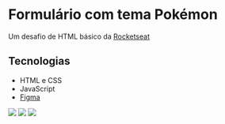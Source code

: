 # Formulário com tema Pokémon
Um desafio de HTML básico da [Rocketseat](https://efficient-sloth-d85.notion.site/Desafios-HTML-ed0f6368d34d44ffab92686b9dc93229)

## Tecnologias
- HTML e CSS
- JavaScript
- [Figma](https://www.figma.com/proto/PvVg1Qd7cJYYITY8K9FKay/Desafios-Rocketseat?type=design&node-id=105-2&t=jWOxXICMpbOE9Cl2-1&scaling=min-zoom&page-id=1%3A4&mode=design)

<img src="https://i.imgur.com/FkTCItC.png" />
<img src="https://i.imgur.com/C1QKJJs.png" />
<img src="https://i.imgur.com/ac39e49.png" />